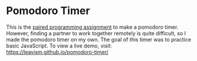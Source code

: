 # Pomodoro Timer
This is the [paired programming assignment](https://www.theodinproject.com/courses/web-development-101/lessons/pairing-project) to make a pomodoro timer. However, finding a partner to work together remotely is quite difficult, so I made the pomodoro timer on my own.
The goal of this timer was to practice basic JavaScript. To view a live demo, visit:
https://leavism.github.io/pomodoro-timer/
